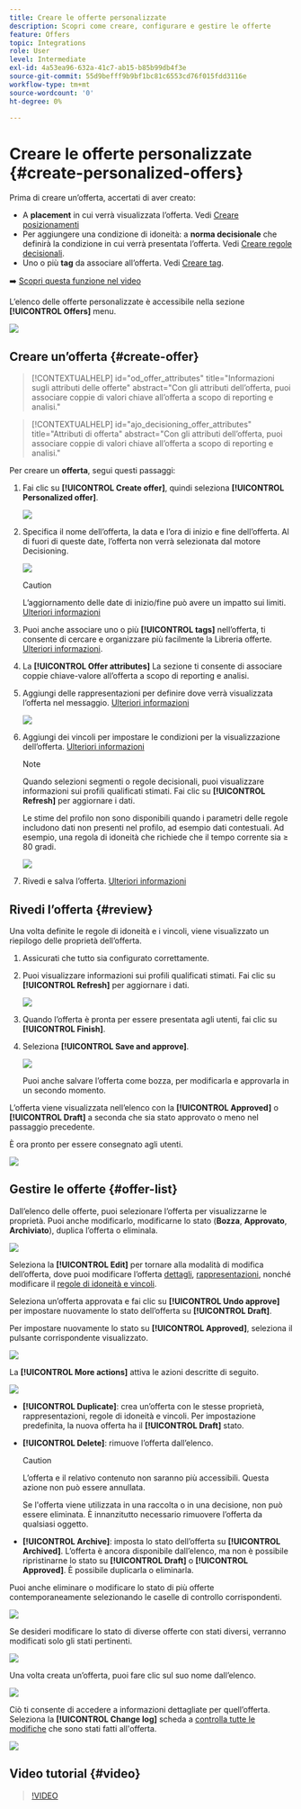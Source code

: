 ```yaml
---
title: Creare le offerte personalizzate
description: Scopri come creare, configurare e gestire le offerte
feature: Offers
topic: Integrations
role: User
level: Intermediate
exl-id: 4a53ea96-632a-41c7-ab15-b85b99db4f3e
source-git-commit: 55d9befff9b9bf1bc81c6553cd76f015fdd3116e
workflow-type: tm+mt
source-wordcount: '0'
ht-degree: 0%

---
```


# Creare le offerte personalizzate {#create-personalized-offers}

Prima di creare un’offerta, accertati di aver creato:

* A **placement** in cui verrà visualizzata l’offerta. Vedi [Creare posizionamenti](../offer-library/creating-placements.md)
* Per aggiungere una condizione di idoneità: a **norma decisionale** che definirà la condizione in cui verrà presentata l’offerta. Vedi [Creare regole decisionali](../offer-library/creating-decision-rules.md).
* Uno o più **tag** da associare all’offerta. Vedi [Creare tag](../offer-library/creating-tags.md).

➡️ [Scopri questa funzione nel video](#video)

L’elenco delle offerte personalizzate è accessibile nella sezione **[!UICONTROL Offers]** menu.

![](../assets/offers_list.png)

## Creare un’offerta {#create-offer}

>[!CONTEXTUALHELP]
>id="od_offer_attributes"
>title="Informazioni sugli attributi delle offerte"
>abstract="Con gli attributi dell’offerta, puoi associare coppie di valori chiave all’offerta a scopo di reporting e analisi."

>[!CONTEXTUALHELP]
>id="ajo_decisioning_offer_attributes"
>title="Attributi di offerta"
>abstract="Con gli attributi dell’offerta, puoi associare coppie di valori chiave all’offerta a scopo di reporting e analisi."

Per creare un **offerta**, segui questi passaggi:

1. Fai clic su **[!UICONTROL Create offer]**, quindi seleziona **[!UICONTROL Personalized offer]**.

   ![](../assets/create_offer.png)

1. Specifica il nome dell’offerta, la data e l’ora di inizio e fine dell’offerta. Al di fuori di queste date, l’offerta non verrà selezionata dal motore Decisioning.

   ![](../assets/offer_details.png)

   >[!CAUTION]
   >
   >L’aggiornamento delle date di inizio/fine può avere un impatto sui limiti. [Ulteriori informazioni](add-constraints.md#capping-change-date)

1. Puoi anche associare uno o più **[!UICONTROL tags]** nell’offerta, ti consente di cercare e organizzare più facilmente la Libreria offerte. [Ulteriori informazioni](creating-tags.md).

1. La **[!UICONTROL Offer attributes]** La sezione ti consente di associare coppie chiave-valore all’offerta a scopo di reporting e analisi.

1. Aggiungi delle rappresentazioni per definire dove verrà visualizzata l’offerta nel messaggio. [Ulteriori informazioni](add-representations.md)

   ![](../assets/channel-placement.png)

1. Aggiungi dei vincoli per impostare le condizioni per la visualizzazione dell’offerta. [Ulteriori informazioni](add-constraints.md)

   >[!NOTE]
   >
   >Quando selezioni segmenti o regole decisionali, puoi visualizzare informazioni sui profili qualificati stimati. Fai clic su **[!UICONTROL Refresh]** per aggiornare i dati.
   >
   >Le stime del profilo non sono disponibili quando i parametri delle regole includono dati non presenti nel profilo, ad esempio dati contestuali. Ad esempio, una regola di idoneità che richiede che il tempo corrente sia ≥ 80 gradi.

   ![](../assets/offer-constraints-example.png)

1. Rivedi e salva l’offerta. [Ulteriori informazioni](#review)

## Rivedi l’offerta {#review}

Una volta definite le regole di idoneità e i vincoli, viene visualizzato un riepilogo delle proprietà dell’offerta.

1. Assicurati che tutto sia configurato correttamente.

1. Puoi visualizzare informazioni sui profili qualificati stimati. Fai clic su **[!UICONTROL Refresh]** per aggiornare i dati.

   ![](../assets/offer-summary-estimate.png)

1. Quando l’offerta è pronta per essere presentata agli utenti, fai clic su **[!UICONTROL Finish]**.

1. Seleziona **[!UICONTROL Save and approve]**.

   ![](../assets/offer_review.png)

   Puoi anche salvare l’offerta come bozza, per modificarla e approvarla in un secondo momento.

L’offerta viene visualizzata nell’elenco con la **[!UICONTROL Approved]** o **[!UICONTROL Draft]** a seconda che sia stato approvato o meno nel passaggio precedente.

È ora pronto per essere consegnato agli utenti.

![](../assets/offer_created.png)

## Gestire le offerte {#offer-list}

Dall’elenco delle offerte, puoi selezionare l’offerta per visualizzarne le proprietà. Puoi anche modificarlo, modificarne lo stato (**Bozza**, **Approvato**, **Archiviato**), duplica l’offerta o eliminala.

![](../assets/offer_created.png)

Seleziona la **[!UICONTROL Edit]** per tornare alla modalità di modifica dell’offerta, dove puoi modificare l’offerta [dettagli](#create-offer), [rappresentazioni](#representations), nonché modificare il [regole di idoneità e vincoli](#eligibility).

Seleziona un’offerta approvata e fai clic su **[!UICONTROL Undo approve]** per impostare nuovamente lo stato dell’offerta su **[!UICONTROL Draft]**.

Per impostare nuovamente lo stato su **[!UICONTROL Approved]**, seleziona il pulsante corrispondente visualizzato.

![](../assets/offer_approve.png)

La **[!UICONTROL More actions]** attiva le azioni descritte di seguito.

![](../assets/offer_more-actions.png)

* **[!UICONTROL Duplicate]**: crea un’offerta con le stesse proprietà, rappresentazioni, regole di idoneità e vincoli. Per impostazione predefinita, la nuova offerta ha il **[!UICONTROL Draft]** stato.
* **[!UICONTROL Delete]**: rimuove l’offerta dall’elenco.

   >[!CAUTION]
   >
   >L’offerta e il relativo contenuto non saranno più accessibili. Questa azione non può essere annullata.
   >
   >Se l&#39;offerta viene utilizzata in una raccolta o in una decisione, non può essere eliminata. È innanzitutto necessario rimuovere l’offerta da qualsiasi oggetto.

* **[!UICONTROL Archive]**: imposta lo stato dell’offerta su **[!UICONTROL Archived]**. L’offerta è ancora disponibile dall’elenco, ma non è possibile ripristinarne lo stato su **[!UICONTROL Draft]** o **[!UICONTROL Approved]**. È possibile duplicarla o eliminarla.

Puoi anche eliminare o modificare lo stato di più offerte contemporaneamente selezionando le caselle di controllo corrispondenti.

![](../assets/offer_multiple-selection.png)

Se desideri modificare lo stato di diverse offerte con stati diversi, verranno modificati solo gli stati pertinenti.

![](../assets/offer_change-status.png)

Una volta creata un’offerta, puoi fare clic sul suo nome dall’elenco.

![](../assets/offer_click-name.png)

Ciò ti consente di accedere a informazioni dettagliate per quell’offerta. Seleziona la **[!UICONTROL Change log]** scheda a [controlla tutte le modifiche](../get-started/user-interface.md#monitoring-changes) che sono stati fatti all&#39;offerta.

![](../assets/offer_information.png)

## Video tutorial {#video}

>[!VIDEO](https://video.tv.adobe.com/v/329375?quality=12)

